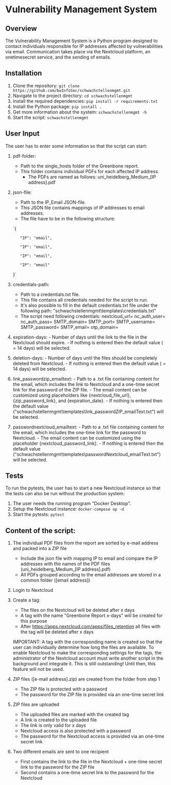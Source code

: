 # Vulnerability Management System

## Overview
The Vulnerability Management System is a Python program designed to contact individuals responsible for IP addresses affected by vulnerabilities via email. Communication takes place via the Nextcloud platform, an onetimesecret service, and the sending of emails.

## Installation
1. Clone the repository: `git clone https://github.com/bwInfoSec/schwachstellenmgmt.git`
2. Navigate to the project directory: `cd schwachstellenmgmt`
3. Install the required dependencies: `pip install -r requirements.txt`
4. Install the Python package: `pip install .`
5. Get more information about the system: `schwachstellenmgmt -h`
6. Start the script: `schwachstellenmgmt`

## User Input
The user has to enter some information so that the script can start:

1.  pdf-folder:
    - Path to the single_hosts folder of the Greenbone report.
    - This folder contains individual PDFs for each affected IP address.
        - The PDFs are named as follows: uni_heidelberg_Medium_[IP address].pdf

3.  json-file:
    - Path to the IP_Email JSON-file.
    - This JSON file contains mappings of IP addresses to email addresses.
    - The file have to be in the following structure: 
  
    `{
    
           "IP": "email",
    
           "IP": "email",
    
           "IP": "email",
    
           "IP": "email"
    
    }`
  
5.  credentials-path:
    - Path to a credentials.txt file.
    - This file contains all credentials needed for the script to run.
    - It's also possible to fill in the default credentials.txt file under the following path: "schwachstellenmgmt\templates\credentials.txt"
    - The script need following credentials: 
      nextcloud_url=
      nc_auth_user=
      nc_auth_pass=
      SMTP_domain=
      SMTP_port=
      SMTP_username=
      SMTP_password=
      SMTP_email=
      otp_domain=

6.  expiration-days:
        - Number of days until the link to the file in the Nextcloud should expire.
        - If nothing is entered then the default value ( = 14 days) will be selected.

7.  deletion-days:
        - Number of days until the files should be completely deleted from Nextcloud.
        - If nothing is entered then the default value ( = 14 days) will be selected.
    
8.  link_passwordzip_emailtext:
        - Path to a .txt file containing content for the email, which includes the link to Nextcloud and a one-time secret link for the password of the ZIP file.
        - The email content can be customized using placeholders like {nextcloud_file_url}, {zip_password_link}, and {expiration_date}.
        - If nothing is entered then the default value ("schwachstellenmgmt\templates\link_passwordZIP_emailText.txt") will be selected.

9.  passwordnextcloud_emailtext:
        - Path to a .txt file containing content for the email, which includes the one-time link for the password to Nextcloud.
        - The email content can be customized using the placeholder {nextcloud_password_link}.
        - If nothing is entered then the default value ("schwachstellenmgmt\templates\passwordNextcloud_emailText.txt") will be selected.

## Tests
To run the pytests, the user has to start a new Nextcloud instance so that the tests can also be run without the production system:
1.  The user needs the running program "Docker Desktop".
2.  Setup the Nextcloud instance: `docker-compose up -d`
3.  Start the pytests: `pytest`

## Content of the script: 
1.  The individual PDF files from the report are sorted by e-mail address and packed into a ZIP file
    - Include the json file with mapping IP to email and compare the IP addresses with the names of the PDF files (uni_heidelberg_Medium_[IP address].pdf) 
    - All PDFs grouped according to the email addresses are stored in a common folder ([email address])
    
2.  Login to Nextcloud 
3.  Create a tag:
    - The files on the Nextcloud will be deleted after x days
    - A tag with the name "Greenbone Report x-days" will be created for this purpose
    - After https://apps.nextcloud.com/apps/files_retention all files with the tag will be deleted after x days

    IMPORTANT: 
    A tag with the corresponding name is created so that the user can individually determine how long the files are available. To enable Nextcloud to make the corresponding settings for the tags, the administrator of the Nextcloud account must write another script in the background and integrate it. This is still outstanding! Until then, this feature will not be used.
    
4. ZIP files ([e-mail address].zip) are created from the folder from step 1
    - The ZIP file is protected with a password
    - The password for the ZIP file is provided via an one-time secret link

5. ZIP files are uploaded
    - The uploaded files are marked with the created tag
    - A link is created to the uploaded file 
    - The link is only valid for x days
    - Nextcloud access is also protected with a password
    - The password for the Nextcloud access is provided via an one-time secret link

6.  Two different emails are sent to one recipient
    - First contains the link to the file in the Nextcloud + one-time secret link to the password for the ZIP file
    - Second contains a one-time secret link to the password for the Nextcloud
